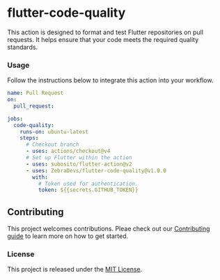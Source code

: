 # flutter-code-quality

This action is designed to format and test Flutter repositories on pull requests. It helps ensure that your code meets the required quality standards.

### Usage

Follow the instructions below to integrate this action into your workflow.

<!-- x-release-please-start-version -->

```yml
name: Pull Request
on:
  pull_request:

jobs:
  code-quality:
    runs-on: ubuntu-latest
    steps:
      # Checkout branch
      - uses: actions/checkout@v4
      # Set up Flutter within the action
      - uses: subosito/flutter-action@v2
      - uses: ZebraDevs/flutter-code-quality@v1.0.0
        with:
          # Token used for authentication.
          token: ${{secrets.GITHUB_TOKEN}}
```

<!-- x-release-please-end -->

## Contributing

This project welcomes contributions. Pleae check out our [Contributing guide](CONTRIBUTING.md) to learn more on how to get started.

### License

This project is released under the [MIT License](./LICENSE).
